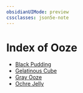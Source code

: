 ```yaml
---
obsidianUIMode: preview
cssclasses: json5e-note
---
```

# Index of Ooze

- [Black Pudding](ttrpg-convert-cli-2.3.12-windows-x86_64/bin/dm/compendium/bestiary/ooze/black-pudding.md)
- [Gelatinous Cube](ttrpg-convert-cli-2.3.12-windows-x86_64/bin/dm/compendium/bestiary/ooze/gelatinous-cube.md)
- [Gray Ooze](ttrpg-convert-cli-2.3.12-windows-x86_64/bin/dm/compendium/bestiary/ooze/gray-ooze.md)
- [Ochre Jelly](ttrpg-convert-cli-2.3.12-windows-x86_64/bin/dm/compendium/bestiary/ooze/ochre-jelly.md)

